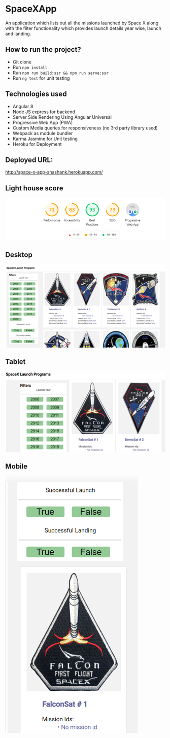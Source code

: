# SpaceXApp

An application which lists out all the missions launched by Space X along with the filter functionality which provides launch details year wise, launch and landing. 

## How to run the project?
* Git clone
* Run `npm install`
* Run `npm run build:ssr && npm run serve:ssr`
* Run `ng test` for unit testing

## Technologies used
- Angular 8
- Node JS express for backend
- Server Side Rendering Using Angular Universal
- Progressive Web App (PWA)
- Custom Media queries for responsiveness (no 3rd party library used)
- Webpack as module bundler
- Karma Jasmine for Unit testing
- Heroku for Deployment

## Deployed URL:

http://space-x-app-shashank.herokuapp.com/

## Light house score
<img src="./images/lighthouse_score.PNG" alt="lighthouse_score">

## Desktop
<img src="./images/desktop.PNG" alt="desktop">

## Tablet
<img src="./images/tablet.PNG" alt="tablet">

## Mobile
<img src="./images/mobile.PNG" alt="mobile">



